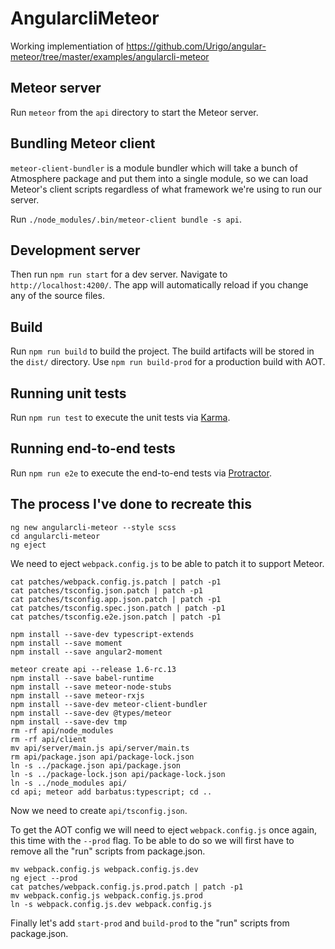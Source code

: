 # AngularcliMeteor

Working implementiation of https://github.com/Urigo/angular-meteor/tree/master/examples/angularcli-meteor

## Meteor server

Run `meteor` from the `api` directory to start the Meteor server.

## Bundling Meteor client

`meteor-client-bundler` is a module bundler which will take a bunch of Atmosphere package and put them into a single module, so we can load Meteor's client scripts regardless of what framework we're using to run our server.

Run `./node_modules/.bin/meteor-client bundle -s api`.

## Development server

Then run `npm run start` for a dev server. Navigate to `http://localhost:4200/`. The app will automatically reload if you change any of the source files.

## Build

Run `npm run build` to build the project. The build artifacts will be stored in the `dist/` directory. Use `npm run build-prod` for a production build with AOT.

## Running unit tests

Run `npm run test` to execute the unit tests via [Karma](https://karma-runner.github.io).

## Running end-to-end tests

Run `npm run e2e` to execute the end-to-end tests via [Protractor](http://www.protractortest.org/).

## The process I've done to recreate this

```
ng new angularcli-meteor --style scss
cd angularcli-meteor
ng eject
```
We need to eject `webpack.config.js` to be able to patch it to support Meteor.

```
cat patches/webpack.config.js.patch | patch -p1
cat patches/tsconfig.json.patch | patch -p1
cat patches/tsconfig.app.json.patch | patch -p1
cat patches/tsconfig.spec.json.patch | patch -p1
cat patches/tsconfig.e2e.json.patch | patch -p1
```

```
npm install --save-dev typescript-extends
npm install --save moment
npm install --save angular2-moment
```

```
meteor create api --release 1.6-rc.13
npm install --save babel-runtime
npm install --save meteor-node-stubs
npm install --save meteor-rxjs
npm install --save-dev meteor-client-bundler
npm install --save-dev @types/meteor
npm install --save-dev tmp
rm -rf api/node_modules
rm -rf api/client
mv api/server/main.js api/server/main.ts
rm api/package.json api/package-lock.json
ln -s ../package.json api/package.json
ln -s ../package-lock.json api/package-lock.json
ln -s ../node_modules api/
cd api; meteor add barbatus:typescript; cd ..
```

Now we need to create `api/tsconfig.json`.

To get the AOT config we will need to eject `webpack.config.js` once again, this time with the `--prod` flag.
To be able to do so we will first have to remove all the "run" scripts from package.json.

```
mv webpack.config.js webpack.config.js.dev
ng eject --prod
cat patches/webpack.config.js.prod.patch | patch -p1
mv webpack.config.js webpack.config.js.prod
ln -s webpack.config.js.dev webpack.config.js
```

Finally let's add `start-prod` and `build-prod` to the "run" scripts from package.json.